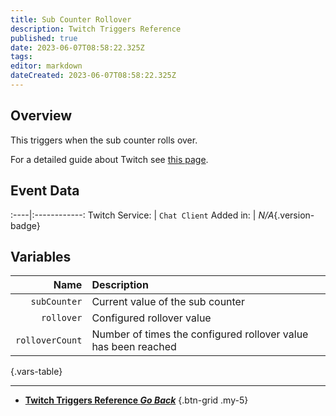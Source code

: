 ```yaml
---
title: Sub Counter Rollover
description: Twitch Triggers Reference
published: true
date: 2023-06-07T08:58:22.325Z
tags: 
editor: markdown
dateCreated: 2023-06-07T08:58:22.325Z
---
```


## Overview
This triggers when the sub counter rolls over.

For a detailed guide about Twitch see [this page](/Platforms/Twitch).

## Event Data
:----|:------------:
Twitch Service: | `Chat Client`
Added in: | *N/A*{.version-badge}

## Variables
Name | Description
----:|:------------
`subCounter` | Current value of the sub counter
`rollover` | Configured rollover value
`rolloverCount` | Number of times the configured rollover value has been reached
{.vars-table}

---

- [<i class="mdi mdi-chevron-left"></i>**Twitch Triggers Reference *Go Back***](/Triggers/Twitch)
{.btn-grid .my-5}